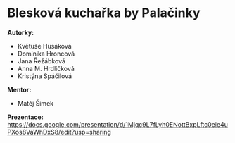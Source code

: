 # Blesková kuchařka by Palačinky

**Autorky:**
- Květuše Husáková
- Dominika Hroncová
- Jana Řežábková
- Anna M. Hrdličková
- Kristýna Spáčilová

**Mentor:**
- Matěj Šimek

**Prezentace:** https://docs.google.com/presentation/d/1Mjqc9L7fLyh0ENottBxpLftc0eie4uPXos8VaWhDxS8/edit?usp=sharing
